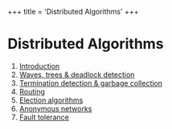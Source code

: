 +++
title = 'Distributed Algorithms'
+++

# Distributed Algorithms
1. [Introduction](introduction)
2. [Waves, trees & deadlock detection](waves-deadlock-detection)
3. [Termination detection & garbage collection](termination-detection-garbage-collection)
4. [Routing](routing)
5. [Election algorithms](election-algorithms)
6. [Anonymous networks](anonymous-networks)
7. [Fault tolerance](fault-tolerance)
